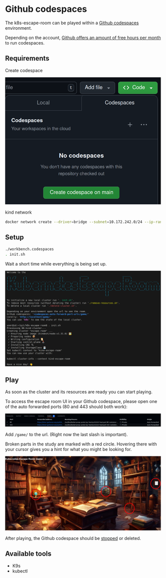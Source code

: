 # Github codespaces
The k8s-escape-room can be played within a [Github codespaces](https://github.com/features/codespaces) environment.

Depending on the account, [Github offers an amount of free hours per month](https://docs.github.com/en/billing/managing-billing-for-github-codespaces/about-billing-for-github-codespaces) to run codespaces.

## Requirements
Create codespace

![Create codespace](../.images/github-codespaces-create.png)

kind network
```bash
docker network create --driver=bridge --subnet=10.172.242.0/24 --ip-range=10.172.242.0/28 --gateway=10.172.242.1 kind
```

## Setup

```bash
./workbench.codespaces
. init.sh
```

Wait a short time while everything is being set up.

![K8s Escape Room in terminal](../.images/k8s-escape-room-terminal.png)

## Play
As soon as the cluster and its resources are ready you can start playing.

To access the escape room UI in your Github codespace, please open one of the auto forwarded ports (80 and 443 should both work):

![Open port](../.images/github-codespaces-ports.png)

Add `/game/` to the url.
(Right now the last slash is important).

Broken parts in the study are marked with a red circle. 
Hovering there with your cursor gives you a hint for what you might be looking for.

![K8s Escape Room in web](../.images/k8s-escape-room-web-unsolved.png)

After playing, the Github codespace should be [stopped](https://docs.github.com/en/codespaces/developing-in-a-codespace/stopping-and-starting-a-codespace?tool=webui#stopping-a-codespace) or deleted.

## Available tools
* K9s
* kubectl